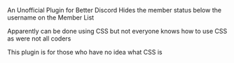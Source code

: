 An Unofficial Plugin for Better Discord
Hides the member status below the username on the Member List

Apparently can be done using CSS but not everyone knows how to use CSS as were not all coders

This plugin is for those who have no idea what CSS is
